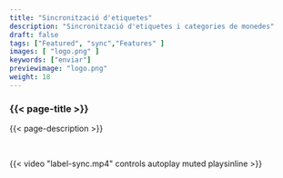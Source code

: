 ```yaml
---
title: "Sincronització d'etiquetes"
description: "Sincronització d'etiquetes i categories de monedes"
draft: false
tags: ["Featured", "sync","Features" ]
images: [ "logo.png" ]
keywords: ["enviar"]
previewimage: "logo.png"
weight: 18
---
```


### {{< page-title >}} 
{{< page-description >}} 

<br>


{{< video "label-sync.mp4" controls  autoplay muted playsinline >}}